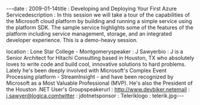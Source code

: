 ---﻿date : 2009-01-14title : Developing and Deploying Your First Azure Servicedescription : In this session we will take a tour of the capabilities of the Microsoft cloud platform by building and running a simple service using the platform SDK. The sample service highlights some of the features of the platform including service management, storage, and an integrated developer experience. This is a demo-heavy session.
location : Lone Star College - Montgomeryspeaker : J Sawyerbio : J is a Senior Architect for Hitachi Consulting based in Houston, TX who absolutely loves to write code and build cool, innovative solutions to hard problems. Lately he's been deeply involved with Microsoft's Complex Event Processing platform - StreamInsight - and have been recognized by Microsoft as a Most Valuable Professional (MVP). He's also the President of the Houston .NET User's Groupspeakerurl : http://www.devbiker.netemail : j.sawyer@logica.comtwitter : jdotnetsponsor : Teleriklogo : telerik.jpg---
